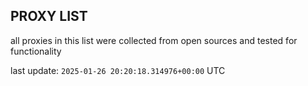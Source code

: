 ## PROXY LIST

all proxies in this list were collected from open sources and tested for functionality

last update: `2025-01-26 20:20:18.314976+00:00` UTC